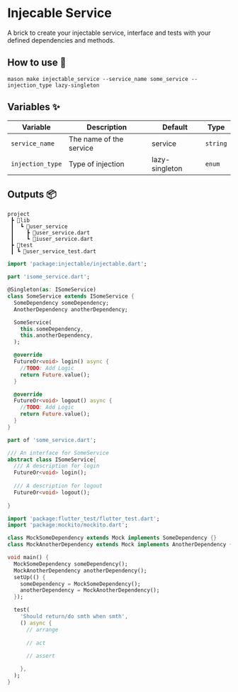 # Injecable Service

A brick to create your injectable service, interface and tests with your defined dependencies and methods.

## How to use 🚀

```
mason make injectable_service --service_name some_service --injection_type lazy-singleton
```

## Variables ✨

| Variable         | Description                | Default                   | Type     |
| ---------------- | -------------------------- | ------------------------- | -------- |
| `service_name`   | The name of the service    | service                   | `string` |
| `injection_type` | Type of injection          | lazy-singleton            | `enum`   |

## Outputs 📦

```
project
 ┣ 📂lib
 ┃  ┗ 📂user_service
 ┃    ┣ 📜user_service.dart
 ┃    ┗ 📜iuser_service.dart
 ┣ 📂test
 ┃ ┗ 📜user_service_test.dart

 ```

```dart
import 'package:injectable/injectable.dart';

part 'isome_service.dart';

@Singleton(as: ISomeService)
class SomeService extends ISomeService {
  SomeDependency someDependency;
  AnotherDependency anotherDependency;

  SomeService(
    this.someDependency,
    this.anotherDependency,
  );

  @override
  FutureOr<void> login() async {
    //TODO: Add Logic
    return Future.value();
  }

  @override
  FutureOr<void> logout() async {
    //TODO: Add Logic
    return Future.value();
  }
}
```

```dart
part of 'some_service.dart';

/// An interface for SomeService
abstract class ISomeService{ 
  /// A description for login
  FutureOr<void> login();
  
  /// A description for logout
  FutureOr<void> logout();
  
}
```

```dart
import 'package:flutter_test/flutter_test.dart';
import 'package:mockito/mockito.dart';

class MockSomeDependency extends Mock implements SomeDependency {}
class MockAnotherDependency extends Mock implements AnotherDependency {}

void main() {
  MockSomeDependency someDependency();
  MockAnotherDependency anotherDependency();
  setUp(() {
    someDependency = MockSomeDependency();
    anotherDependency = MockAnotherDependency();
  });

  test(
    'Should return/do smth when smth',
    () async {
      // arrange
  
      // act
   
      // assert

    },
  );
}
```
